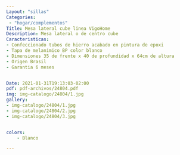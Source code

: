 ```yaml
---
Layout: "sillas"
Categories:
 - "hogar/complementos"
Title: Mesa lateral cube linea VigoHome
Description: Mesa lateral o de centro cube 
Caracteristicas: 
- Confeccionado tubos de hierro acabado en pintura de epoxi 
- Tapa de melanimico BP color blanco
- Dimensiones 35 de frente x 40 de profundidad x 64cm de altura
- Origen Brasil 
- Garantia 6 meses 


Date: 2021-01-31T19:13:03-02:00
pdf: pdf-archivos/24804.pdf
img: img-catalogo/24804/1.jpg
gallery: 
- img-catalogo/24804/1.jpg
- img-catalogo/24804/2.jpg
- img-catalogo/24804/3.jpg


colors:
    - Blanco

---
```

